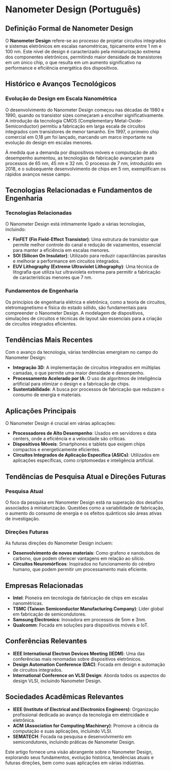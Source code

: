 # Nanometer Design (Português)

## Definição Formal de Nanometer Design

O **Nanometer Design** refere-se ao processo de projetar circuitos integrados e sistemas eletrônicos em escalas nanométricas, tipicamente entre 1 nm e 100 nm. Este nível de design é caracterizado pela miniaturização extrema dos componentes eletrônicos, permitindo maior densidade de transistores em um único chip, o que resulta em um aumento significativo na performance e eficiência energética dos dispositivos.

## Histórico e Avanços Tecnológicos

### Evolução do Design em Escala Nanométrica

O desenvolvimento do Nanometer Design começou nas décadas de 1980 e 1990, quando os transistor sizes começaram a encolher significativamente. A introdução da tecnologia CMOS (Complementary Metal-Oxide-Semiconductor) permitiu a fabricação em larga escala de circuitos integrados com transistores de menor tamanho. Em 1997, o primeiro chip comercial em 0,18 µm foi lançado, marcando um marco importante na evolução do design em escalas menores.

À medida que a demanda por dispositivos móveis e computação de alto desempenho aumentou, as tecnologias de fabricação avançaram para processos de 65 nm, 45 nm e 32 nm. O processo de 7 nm, introduzido em 2018, e o subsequente desenvolvimento de chips em 5 nm, exemplificam os rápidos avanços nesse campo.

## Tecnologias Relacionadas e Fundamentos de Engenharia

### Tecnologias Relacionadas

O Nanometer Design está intimamente ligado a várias tecnologias, incluindo:

- **FinFET (Fin Field-Effect Transistor)**: Uma estrutura de transistor que permite melhor controle do canal e redução de vazamentos, essencial para manter a eficiência em escalas menores.
- **SOI (Silicon On Insulator)**: Utilizado para reduzir capacitâncias parasitas e melhorar a performance em circuitos integrados.
- **EUV Lithography (Extreme Ultraviolet Lithography)**: Uma técnica de litografia que utiliza luz ultravioleta extrema para permitir a fabricação de características menores que 7 nm.

### Fundamentos de Engenharia

Os princípios de engenharia elétrica e eletrônica, como a teoria de circuitos, eletromagnetismo e física do estado sólido, são fundamentais para compreender o Nanometer Design. A modelagem de dispositivos, simulações de circuitos e técnicas de layout são essenciais para a criação de circuitos integrados eficientes.

## Tendências Mais Recentes

Com o avanço da tecnologia, várias tendências emergiram no campo do Nanometer Design:

- **Integração 3D**: A implementação de circuitos integrados em múltiplas camadas, o que permite uma maior densidade e desempenho.
- **Processamento Acelerado por IA**: O uso de algoritmos de inteligência artificial para otimizar o design e a fabricação de chips.
- **Sustentabilidade**: A busca por processos de fabricação que reduzam o consumo de energia e materiais.

## Aplicações Principais

O Nanometer Design é crucial em várias aplicações:

- **Processadores de Alto Desempenho**: Usados em servidores e data centers, onde a eficiência e a velocidade são críticas.
- **Dispositivos Móveis**: Smartphones e tablets que exigem chips compactos e energeticamente eficientes.
- **Circuitos Integrados de Aplicação Específica (ASICs)**: Utilizados em aplicações específicas, como criptomoedas e inteligência artificial.

## Tendências de Pesquisa Atual e Direções Futuras

### Pesquisa Atual

O foco da pesquisa em Nanometer Design está na superação dos desafios associados à miniaturização. Questões como a variabilidade de fabricação, o aumento do consumo de energia e os efeitos quânticos são áreas ativas de investigação. 

### Direções Futuras

As futuras direções do Nanometer Design incluem:

- **Desenvolvimento de novos materiais**: Como grafeno e nanotubos de carbono, que podem oferecer vantagens em relação ao silício.
- **Circuitos Neuromórficos**: Inspirados no funcionamento do cérebro humano, que podem permitir um processamento mais eficiente.

## Empresas Relacionadas

- **Intel**: Pioneira em tecnologia de fabricação de chips em escalas nanométricas.
- **TSMC (Taiwan Semiconductor Manufacturing Company)**: Líder global em fabricação de semicondutores.
- **Samsung Electronics**: Inovadora em processos de 5nm e 3nm.
- **Qualcomm**: Focada em soluções para dispositivos móveis e IoT.

## Conferências Relevantes

- **IEEE International Electron Devices Meeting (IEDM)**: Uma das conferências mais renomadas sobre dispositivos eletrônicos.
- **Design Automation Conference (DAC)**: Focada em design e automação de circuitos integrados.
- **International Conference on VLSI Design**: Aborda todos os aspectos do design VLSI, incluindo Nanometer Design.

## Sociedades Acadêmicas Relevantes

- **IEEE (Institute of Electrical and Electronics Engineers)**: Organização profissional dedicada ao avanço da tecnologia em eletricidade e eletrônica.
- **ACM (Association for Computing Machinery)**: Promove a ciência da computação e suas aplicações, incluindo VLSI.
- **SEMATECH**: Focada na pesquisa e desenvolvimento em semicondutores, incluindo práticas de Nanometer Design.

Este artigo fornece uma visão abrangente sobre o Nanometer Design, explorando seus fundamentos, evolução histórica, tendências atuais e futuras direções, bem como suas aplicações em várias indústrias.